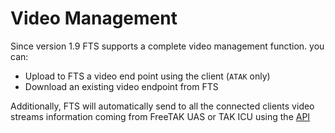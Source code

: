 
# Video Management
Since version 1.9 FTS supports a complete video management function.
you can:
* Upload to FTS a video end point using the client (`ATAK` only)
* Download an existing video endpoint from FTS
 
Additionally, 
FTS will automatically send to all the connected clients 
video streams information coming from FreeTAK UAS or TAK ICU 
using the [API](../API/REST_API_Doc.md#managevideostream)
